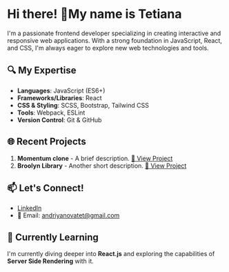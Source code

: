# Hi there! 👋My name is Tetiana

I'm a passionate frontend developer specializing in creating interactive and responsive web applications. With a strong foundation in JavaScript, React, and CSS, I'm always eager to explore new web technologies and tools.

## 🔍 My Expertise

- **Languages**: JavaScript (ES6+)
- **Frameworks/Libraries**: React
- **CSS & Styling**: SCSS, Bootstrap, Tailwind CSS
- **Tools**: Webpack, ESLint
- **Version Control**: Git & GitHub

## 🌐 Recent Projects

1. **Momentum clone** - A brief description. [🔗 View Project](#)
2. **Broolyn Library** - Another short description. [🔗 View Project](https://tanyaa-a.github.io/Brooklyn-Library/library/)

## 📫 Let's Connect!

- [LinkedIn](www.linkedin.com/in/tanya-andr)
- 📧 Email: andriyanovatet@gmail.com

## 🌱 Currently Learning
I'm currently diving deeper into **React.js** and exploring the capabilities of **Server Side Rendering** with it.


